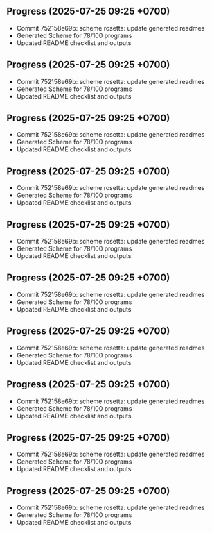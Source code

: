 ## Progress (2025-07-25 09:25 +0700)
- Commit 752158e69b: scheme rosetta: update generated readmes
- Generated Scheme for 78/100 programs
- Updated README checklist and outputs

## Progress (2025-07-25 09:25 +0700)
- Commit 752158e69b: scheme rosetta: update generated readmes
- Generated Scheme for 78/100 programs
- Updated README checklist and outputs

## Progress (2025-07-25 09:25 +0700)
- Commit 752158e69b: scheme rosetta: update generated readmes
- Generated Scheme for 78/100 programs
- Updated README checklist and outputs

## Progress (2025-07-25 09:25 +0700)
- Commit 752158e69b: scheme rosetta: update generated readmes
- Generated Scheme for 78/100 programs
- Updated README checklist and outputs

## Progress (2025-07-25 09:25 +0700)
- Commit 752158e69b: scheme rosetta: update generated readmes
- Generated Scheme for 78/100 programs
- Updated README checklist and outputs

## Progress (2025-07-25 09:25 +0700)
- Commit 752158e69b: scheme rosetta: update generated readmes
- Generated Scheme for 78/100 programs
- Updated README checklist and outputs

## Progress (2025-07-25 09:25 +0700)
- Commit 752158e69b: scheme rosetta: update generated readmes
- Generated Scheme for 78/100 programs
- Updated README checklist and outputs

## Progress (2025-07-25 09:25 +0700)
- Commit 752158e69b: scheme rosetta: update generated readmes
- Generated Scheme for 78/100 programs
- Updated README checklist and outputs

## Progress (2025-07-25 09:25 +0700)
- Commit 752158e69b: scheme rosetta: update generated readmes
- Generated Scheme for 78/100 programs
- Updated README checklist and outputs

## Progress (2025-07-25 09:25 +0700)
- Commit 752158e69b: scheme rosetta: update generated readmes
- Generated Scheme for 78/100 programs
- Updated README checklist and outputs

